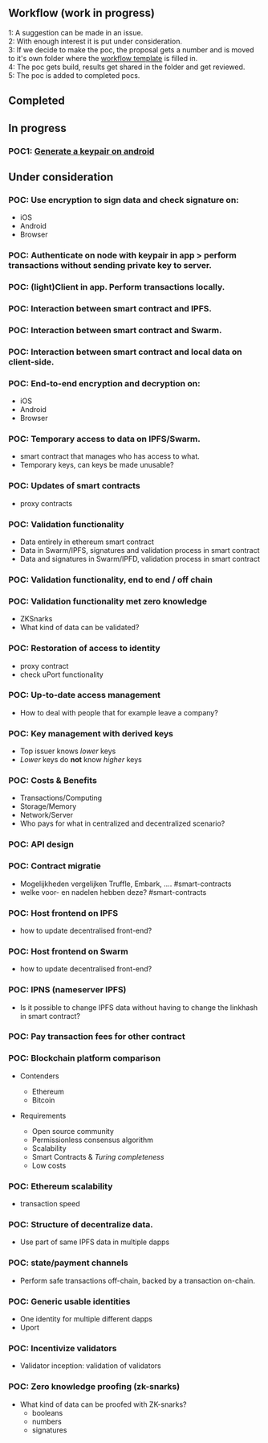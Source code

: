 ## Workflow (work in progress)
1: A suggestion can be made in an issue.  
2: With enough interest it is put under consideration.  
3: If we decide to make the poc, the proposal gets a number and is moved to it's own folder where the [workflow template](https://github.com/teamforus/proofs-of-concept/blob/master/workflow_template.md) is filled in.  
4: The poc gets build, results get shared in the folder and get reviewed.  
5: The poc is added to completed pocs.


## Completed 


## In progress

### POC1: [Generate a keypair on android](https://github.com/teamforus/proofs-of-concept/tree/master/android_keypair) 


## Under consideration

### POC: Use encryption to sign data and check signature on:  
  - iOS
  - Android
  - Browser

### POC: Authenticate on node with keypair in app > perform transactions without sending private key to server.
 
### POC: (light)Client in app. Perform transactions locally.

### POC: Interaction between smart contract and IPFS.

### POC: Interaction between smart contract and Swarm.

### POC: Interaction between smart contract and local data on client-side.

### POC: End-to-end encryption and decryption on:
  - iOS
  - Android
  - Browser

### POC: Temporary access to data on IPFS/Swarm.
  - smart contract that manages who has access to what.
  - Temporary keys, can keys be made unusable?

### POC: Updates of smart contracts
  - proxy contracts

### POC: Validation functionality
  - Data entirely in ethereum smart contract
  - Data in Swarm/IPFS, signatures and validation process in smart contract
  - Data and signatures in Swarm/IPFD, validation process in smart contract

### POC: Validation functionality, end to end / off chain

### POC: Validation functionality met zero knowledge
  - ZKSnarks
  - What kind of data can be validated?

### POC: Restoration of access to identity
  - proxy contract
  - check uPort functionality

### POC: Up-to-date access management
  - How to deal with people that for example leave a company?

### POC: Key management with derived keys
  - Top issuer knows *lower* keys
  - *Lower* keys do **not** know *higher* keys

### POC: Costs & Benefits
  - Transactions/Computing
  - Storage/Memory
  - Network/Server
  - Who pays for what in centralized and decentralized scenario?

### POC: API design
 
### POC: Contract migratie
  - Mogelijkheden vergelijken Truffle, Embark, .... #smart-contracts
  - welke voor- en nadelen hebben deze? #smart-contracts

### POC: Host frontend on IPFS
  - how to update decentralised front-end?

### POC: Host frontend on Swarm
  - how to update decentralised front-end?

### POC: IPNS (nameserver IPFS)
  - Is it possible to change IPFS data without having to change the linkhash in smart contract?

### POC: Pay transaction fees for other contract

### POC: Blockchain platform comparison
  - Contenders
    - Ethereum
    - Bitcoin

  - Requirements
    - Open source community
    - Permissionless consensus algorithm
    - Scalability
    - Smart Contracts & *Turing completeness*
    - Low costs

### POC: Ethereum scalability
  - transaction speed

### POC: Structure of decentralize data.
  - Use part of same IPFS data in multiple dapps

### POC: state/payment channels
  - Perform safe transactions off-chain, backed by a transaction on-chain. 

### POC: Generic usable identities
  - One identity for multiple different dapps
  - Uport

### POC: Incentivize validators
  - Validator inception: validation of validators

### POC: Zero knowledge proofing (zk-snarks)
- What kind of data can be proofed with ZK-snarks?
  - booleans
  - numbers
  - signatures
